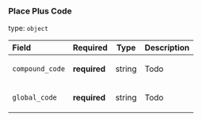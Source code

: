 <!--- This is a generated file, do not edit! -->
<!--- [START maps_http_schema_placepluscode] -->
<h3 class="schema-object" id="PlacePlusCode">Place Plus Code</h3>

type: `object`

| Field           | Required     | Type   | Description                                                |
| :-------------- | ------------ | ------ | ---------------------------------------------------------- |
| `compound_code` | **required** | string | <div class="nonref-property-description"><p>Todo</p></div> |
| `global_code`   | **required** | string | <div class="nonref-property-description"><p>Todo</p></div> |

<!--- [END maps_http_schema_placepluscode] -->
